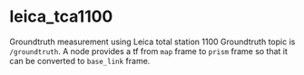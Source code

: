 # leica_tca1100
Groundtruth measurement using Leica total station 1100
Groundtruth topic is `/groundtruth`. A node provides a tf from `map` frame to `prism` frame so that it can be converted to `base_link` frame.
